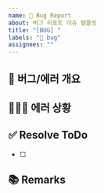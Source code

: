 ```yaml
---
name: 🐛 Bug Report
about: 버그 리포트 이슈 템플릿
title: "[BUG] "
labels: "🐛 bug"
assignees: ""
---
```


## 🐛 버그/에러 개요
<!-- 간단하게 한줄로 어떤 버그/에러인지 요약해주세요 -->

## 🕵🏻‍♀️ 에러 상황
<!-- 에러가 어떻게 나고 있는지 상세하게 적기 (사진 있으면 첨부) -->

## ✅ Resolve ToDo
<!-- 에러/버그 수정 항목 나열하기 (PR할 때에는 모두 체크되어야함) -->
- [ ] 

## 📚 Remarks
<!-- 이슈 해결에 있어 비고사항이 있었다면 적기 -->